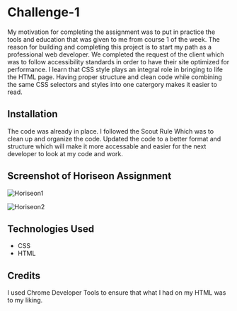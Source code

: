 # Challenge-1

My motivation for completing the assignment was to put in practice the tools and education that was given to me from course 1 of the week.
The reason for building and completing this project is to start my path as a professional web developer.
We completed the request of the client which was to follow accessibility standards in order to have their site optimized for performance.
I learn that CSS style plays an integral role in bringing to life the HTML page. Having proper structure and clean code while combining the same
CSS selectors and styles into one catergory makes it easier to read.

## Installation

The code was already in place. I followed the Scout Rule Which was to clean up and organize the code. Updated the
code to a better format and structure which will make it more accessable and easier for the next developer to look
at my code and work.

## Screenshot of Horiseon Assignment

![Horiseon1](https://user-images.githubusercontent.com/102841726/181964875-1fac426c-3096-4f1d-b10a-11b08c6cde2e.png)

![Horiseon2](https://user-images.githubusercontent.com/102841726/181965785-14c9b75a-4fce-4eb9-af35-52ef193b0d09.png)

## Technologies Used

- CSS
- HTML

## Credits

I used Chrome Developer Tools to ensure that what I had on my HTML was to my liking.
